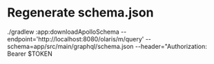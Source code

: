 # Regenerate schema.json

./gradlew :app:downloadApolloSchema --endpoint='http://localhost:8080/olaris/m/query' --schema=app/src/main/graphql/schema.json --header="Authorization: Bearer $TOKEN 

